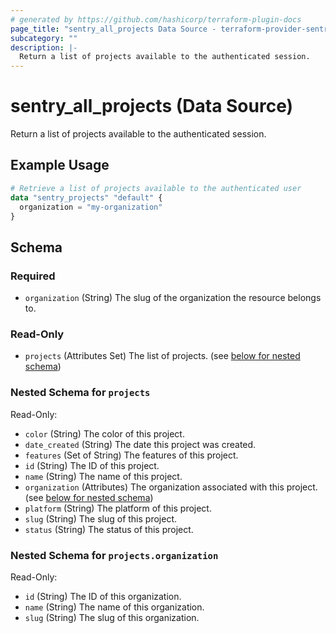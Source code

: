 ```yaml
---
# generated by https://github.com/hashicorp/terraform-plugin-docs
page_title: "sentry_all_projects Data Source - terraform-provider-sentry"
subcategory: ""
description: |-
  Return a list of projects available to the authenticated session.
---
```


# sentry_all_projects (Data Source)

Return a list of projects available to the authenticated session.

## Example Usage

```terraform
# Retrieve a list of projects available to the authenticated user
data "sentry_projects" "default" {
  organization = "my-organization"
}
```

<!-- schema generated by tfplugindocs -->
## Schema

### Required

- `organization` (String) The slug of the organization the resource belongs to.

### Read-Only

- `projects` (Attributes Set) The list of projects. (see [below for nested schema](#nestedatt--projects))

<a id="nestedatt--projects"></a>
### Nested Schema for `projects`

Read-Only:

- `color` (String) The color of this project.
- `date_created` (String) The date this project was created.
- `features` (Set of String) The features of this project.
- `id` (String) The ID of this project.
- `name` (String) The name of this project.
- `organization` (Attributes) The organization associated with this project. (see [below for nested schema](#nestedatt--projects--organization))
- `platform` (String) The platform of this project.
- `slug` (String) The slug of this project.
- `status` (String) The status of this project.

<a id="nestedatt--projects--organization"></a>
### Nested Schema for `projects.organization`

Read-Only:

- `id` (String) The ID of this organization.
- `name` (String) The name of this organization.
- `slug` (String) The slug of this organization.
